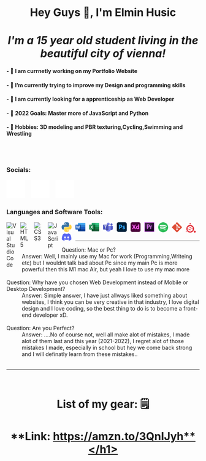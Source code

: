 
# <h1 align="center">Hey Guys 👋, I'm Elmin Husic</h1> 
## <h1 align="center"> ***I'm a 15 year old student living in the beautiful city of vienna!***</h1>

#### - 🪪 **I am currnetly working on my Portfolio Website**
#### - 🔫 **I’m currently trying to improve my Design and programming skills**
#### - 👯 **I am currently looking for a apprenticeship as Web Developer**
#### - 🔮 **2022 Goals: Master more of JavaScript and Python**
#### - 🧾 **Hobbies: 3D modeling and PBR texturing,Cycling,Swimming and Wrestling**

<br />
<br />


### **Socials:**

[![Twitter](./images/socons//twitter-dark.svg)](https://twitter.com/Elmin_H772)
&nbsp;&nbsp;
[![Linkdin](./images/socons/linkedin-dark.svg)](https://www.linkedin.com/in/husicelmin/)
&nbsp;&nbsp;
[![Instagram](./images/socons/instagram-dark.svg)](https://www.instagram.com/elmin_h7/)
&nbsp;&nbsp;




### **Languages and Software Tools:**


<img align="left" alt="Visual Studio Code" width="26px" src="https://cdn.jsdelivr.net/gh/devicons/devicon/icons/vscode/vscode-original.svg" style="padding-right:10px;" />
<img align="left" alt="HTML5" width="26px" src="https://cdn.jsdelivr.net/gh/devicons/devicon/icons/html5/html5-original.svg" style="padding-right:10px;" />
<img align="left" alt="CSS3" width="26px" src="https://cdn.jsdelivr.net/gh/devicons/devicon/icons/css3/css3-original.svg" style="padding-right:10px;" />
<img align="left" alt="JavaScript" width="26px" src="https://cdn.jsdelivr.net/gh/devicons/devicon/icons/javascript/javascript-original.svg" style="padding-right:10px;" />
<img align="left" alt="Python" width="26px" src="./images/tocons/python-5.svg" style="padding-right:10px;" />
<img align="left" alt="Word" width="26px" src="./images/tocons/word-1.svg" style="padding-right:10px;" />
<img align="left" alt="Excel" width="26px" src="./images/tocons/excel-4.svg" style="padding-right:10px;" />
<img align="left" alt="Teams" width="26px" src="./images/tocons/microsoft-teams-1.svg" style="padding-right:10px;" />
<img align="left" alt="Photoshop" width="26px" src="./images/tocons/adobe-photoshop-2.svg" style="padding-right:10px;" />
<img align="left" alt="XD" width="26px" src="./images/tocons/adobe-xd-2.svg" style="padding-right:10px;" >
<img align="left" alt="Premiere" width="26px" src="./images/tocons/premiere-cc.svg" style="padding-right:10px;" >
<img align="left" alt="Spotify" width="26px" src="./images/tocons/spotify-2.svg" style="padding-right:10px;" >
<img align="left" alt="Git" width="26px" src="./images/tocons/git-icon.svg" style="padding-right:10px;" >
<img align="left" alt="SubstancePainter" width="26px" src="./images/tocons/substance-painter.svg" style="padding-right:10px;" >
<img align="left" alt="Discord" width="26px" src="./images/tocons/discord-6.svg" style="padding-right:10px"; >

<br>
<br>

***

<dt>Question: Mac or Pc?</dt>

<dd>Answer: Well, I mainly use my Mac for work (Programming,Writeing etc) but I wouldnt talk bad about Pc since my main Pc is more powerful then this M1 mac Air, but yeah I love to use my mac more</dd>

<br>

<dt> Question: Why have you chosen Web Development instead of Mobile or Desktop Development?</dt>

<dd>Answer: Simple answer, I have just allways liked something about websites, I think you can be very creative in that industry, I love digital design and I love coding, so the best thing to do is to become a front-end developer xD.</dd>

<br>

<dt>Question: Are you Perfect?</dt>

<dd>Answer: ....No of course not, well all make alot of mistakes, I made alot of them last and this year (2021-2022), I regret alot of those mistakes I made, especially in school but hey we come back strong and I will definatly learn from these mistakes..
</dd>

<br>

***

<br>

## <h1 align="center"> **List of my gear: 🗒** </h1> 

## <h1 align="center">**Link: https://amzn.to/3QnIJyh**</h1> 